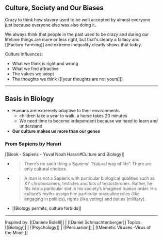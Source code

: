 ## Culture, Society and Our Biases 

Crazy to think how slavery used to be well accepted by almost everyone just because everyone else was also doing it.

We always think that people in the past used to be crazy and during our lifetime things are more or less right, but that's clearly a fallacy and [[Factory Farming]] and extreme inequality clearly shows that today.

Culture influences:
- What we think is right and wrong
- What we find attractive
- The values we adopt
- The thoughts we think ([[your thoughts are not yours]])

-------------------
## Basis in Biology
- Humans are extremely adaptive to their environments
	- children take a year to walk, a horse takes 20 minutes
	- We need time to become independent because we need to learn and understand
- **Our culture makes us more than our genes**

### From Sapiens by Harari
[[Book - Sapiens - Yuval Noah Harari#Culture and Biology]]

- > There’s no such thing a Sapiens’ “Natural way of life”. There are only cultural choices. 
- > A man is not a Sapiens with particular biological qualities such as XY chromosomes, testicles and lots of testosterones. Rather, he fits into a particular slot in his society’s imagined human order. His culture’s myths assign him particular masculine roles (like engaging in politics), rights (like voting) and duties (military).

- [[Biology permits, culture forbids]]

-------------------

Inspired by: [[Daniele Bolelli]] | [[Daniel Schmachtenberger]]
Topics: [[Biology]] | [[Psychology]] | [[Persuasion]] | [[Memetic Viruses -Virus of the Mind-]]